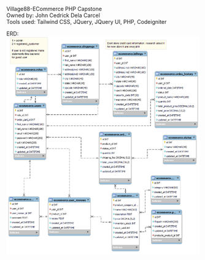 Village88-ECommerce PHP Capstone  
Owned by: John Cedrick Dela Carcel  
Tools used: Tailwind CSS, JQuery, JQuery UI, PHP, Codeigniter


ERD:
![alt text](ecommerce_erd.png)